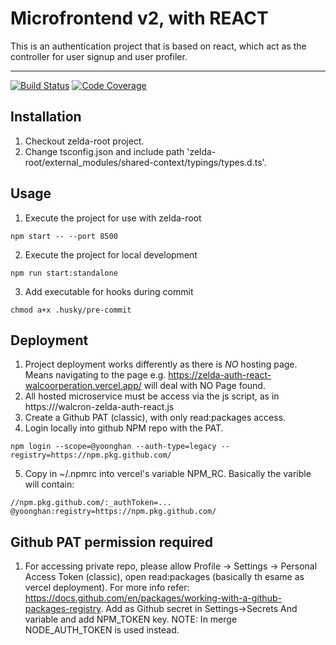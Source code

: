 # Microfrontend v2, with REACT

This is an authentication project that is based on react, which act as the controller for user signup and user profiler.

---

[![Build Status][build-badge]][build]
[![Code Coverage][coverage-badge]][coverage]

## Installation

1. Checkout zelda-root project.
2. Change tsconfig.json and include path 'zelda-root/external_modules/shared-context/typings/types.d.ts'.

## Usage

1. Execute the project for use with zelda-root

```
npm start -- --port 8500
```

2. Execute the project for local development

```
npm run start:standalone
```

3. Add executable for hooks during commit

```
chmod a+x .husky/pre-commit
```

## Deployment

1. Project deployment works differently as there is _NO_ hosting page. Means navigating to the page e.g. https://zelda-auth-react-walcoorperation.vercel.app/ will deal with NO Page found.
2. All hosted microservice must be access via the js script, as in https://<host>/walcron-zelda-auth-react.js
3. Create a Github PAT (classic), with only read:packages access.
4. Login locally into github NPM repo with the PAT.

`npm login --scope=@yoonghan --auth-type=legacy --registry=https://npm.pkg.github.com/`

5. Copy in ~/.npmrc into vercel's variable NPM_RC. Basically the varible will contain:

```
//npm.pkg.github.com/:_authToken=...
@yoonghan:registry=https://npm.pkg.github.com/
```

## Github PAT permission required

1. For accessing private repo, please allow Profile -> Settings -> Personal Access Token (classic), open read:packages (basically th esame as vercel deployment). For more info refer: https://docs.github.com/en/packages/working-with-a-github-packages-registry. Add as Github secret in Settings->Secrets And variable and add NPM_TOKEN key. NOTE: In merge NODE_AUTH_TOKEN is used instead.

[build-badge]: https://img.shields.io/github/actions/workflow/status/yoonghan/zelda-auth-react/pull-request.yml
[build]: https://github.com/yoonghan/zelda-auth-react/actions?query=workflow
[coverage-badge]: https://img.shields.io/codecov/c/github/yoonghan/zelda-auth-react.svg?style=flat-square
[coverage]: https://codecov.io/gh/yoonghan/zelda-auth-react
